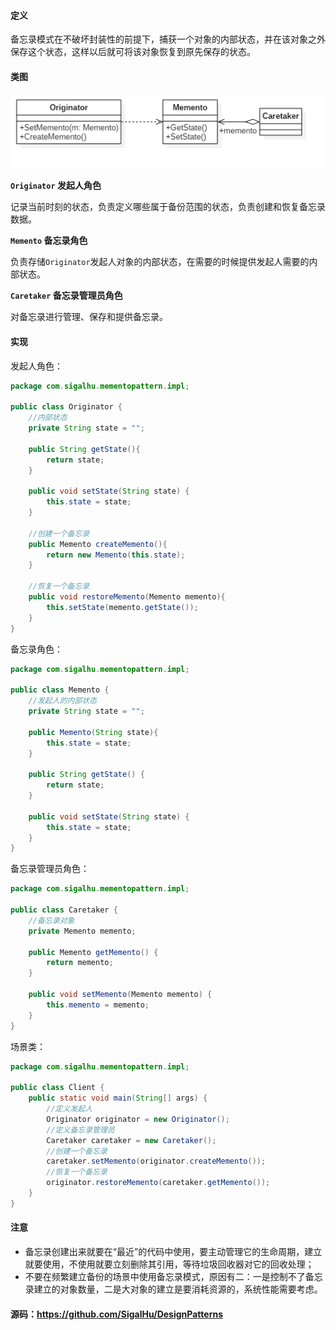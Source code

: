 #### 定义

备忘录模式在不破坏封装性的前提下，捕获一个对象的内部状态，并在该对象之外保存这个状态，这样以后就可将该对象恢复到原先保存的状态。

#### 类图

![](19.%20备忘录模式\1.png)

**`Originator` 发起人角色**

记录当前时刻的状态，负责定义哪些属于备份范围的状态，负责创建和恢复备忘录数据。

**`Memento` 备忘录角色**

负责存储`Originator`发起人对象的内部状态，在需要的时候提供发起人需要的内部状态。

**`Caretaker` 备忘录管理员角色**

对备忘录进行管理、保存和提供备忘录。


#### 实现

发起人角色：
```java
package com.sigalhu.mementopattern.impl;

public class Originator {
    //内部状态
    private String state = "";

    public String getState(){
        return state;
    }

    public void setState(String state) {
        this.state = state;
    }

    //创建一个备忘录
    public Memento createMemento(){
        return new Memento(this.state);
    }

    //恢复一个备忘录
    public void restoreMemento(Memento memento){
        this.setState(memento.getState());
    }
}
```
备忘录角色：
```java
package com.sigalhu.mementopattern.impl;

public class Memento {
    //发起人的内部状态
    private String state = "";

    public Memento(String state){
        this.state = state;
    }

    public String getState() {
        return state;
    }

    public void setState(String state) {
        this.state = state;
    }
}
```
备忘录管理员角色：
```java
package com.sigalhu.mementopattern.impl;

public class Caretaker {
    //备忘录对象
    private Memento memento;

    public Memento getMemento() {
        return memento;
    }

    public void setMemento(Memento memento) {
        this.memento = memento;
    }
}
```
场景类：
```java
package com.sigalhu.mementopattern.impl;

public class Client {
    public static void main(String[] args) {
        //定义发起人
        Originator originator = new Originator();
        //定义备忘录管理员
        Caretaker caretaker = new Caretaker();
        //创建一个备忘录
        caretaker.setMemento(originator.createMemento());
        //恢复一个备忘录
        originator.restoreMemento(caretaker.getMemento());
    }
}
```

#### 注意

* 备忘录创建出来就要在“最近”的代码中使用，要主动管理它的生命周期，建立就要使用，不使用就要立刻删除其引用，等待垃圾回收器对它的回收处理；
* 不要在频繁建立备份的场景中使用备忘录模式，原因有二：一是控制不了备忘录建立的对象数量，二是大对象的建立是要消耗资源的，系统性能需要考虑。

#### 源码：https://github.com/SigalHu/DesignPatterns